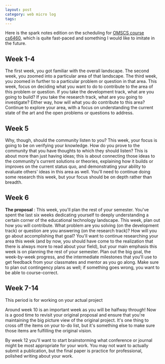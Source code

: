 ```yaml
---
layout: post
category: web micro log
tags:
---
```


Here is the spark notes edition on the scheduling for [OMSCS course cs6460](http://omscs6460.gatech.edu/), which is quite fast-paced and something I would like to imitate in the future.

## Week 1-4

The first week, you got familiar with the overall landscape. The second week, you zoomed into a particular area of that landscape. The third week, you zoomed in further to a particular problem or question in that area. This week, focus on deciding what you want to do to contribute to the area of this problem or question. If you take the development track, what are you going to build? If you take the research track, what are you going to investigate? Either way, how will what you do contribute to this area? Continue to explore your area, with a focus on understanding the current state of the art and the open problems or questions to address.

## Week 5

Why, though, should the community listen to you? This week, your focus is going to be on verifying your knowledge. How do you prove to the community that you have thoughts to which they should listen? This is about more than just having ideas; this is about connecting those ideas to the community's current solutions or theories, explaining how it builds or improves on the current status quo, and demonstrating your ability to evaluate others' ideas in this area as well. You'll need to continue doing some research this week, but your focus should be on depth rather than breadth.

## Week 6

**The proposal** : This week, you'll plan the rest of your semester. You've spent the last six weeks dedicating yourself to deeply understanding a certain corner of the educational technology landscape. This week, plan out how you will contribute. What problem are you solving (on the development track) or question are you answering (on the research track)? How will you go about accomplishing that goal? You'll want to continue researching your area this week (and by now, you should have come to the realization that there is always more to read about your field), but your main emphasis this week is on planning the rest of your semester. Plan out the big goal, the week-by-week progress, and the intermediate milestones that you'll use to get feedback from your classmates and mentor as you go along. Make sure to plan out contingency plans as well; if something goes wrong, you want to be able to course-correct.

## Week 7-14

This period is for working on your actual project

Around week 10 is an important week as you will be halfway through! Now is a good time to revisit your original proposal and ensure that you're maintaining the big picture view of the original project. It's one thing to cross off the items on your to-do list, but it's something else to make sure those items are fulfilling the original vision.

By week 12 you'll want to start brainstorming what conference or journal might be most appropriate for your work. You may not want to actually submit a publication, but the final paper is practice for professional, polished writing about your work.
